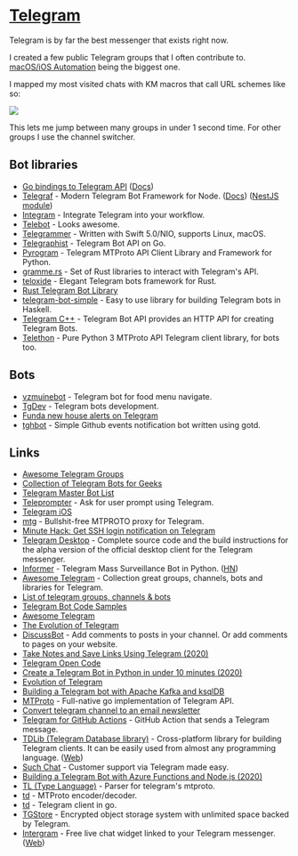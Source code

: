# [Telegram](https://telegram.org)

Telegram is by far the best messenger that exists right now.

I created a few public Telegram groups that I often contribute to. [macOS/iOS Automation](https://t.me/joinchat/BBKnQU4_rty6_942PFbPbw) being the biggest one.

I mapped my most visited chats with KM macros that call URL schemes like so:

![](https://i.imgur.com/J2n7NpH.png)

This lets me jump between many groups in under 1 second time. For other groups I use the channel switcher.

## Bot libraries

- [Go bindings to Telegram API](https://github.com/go-telegram-bot-api/telegram-bot-api) ([Docs](https://go-telegram-bot-api.dev/))
- [Telegraf](https://github.com/telegraf/telegraf) - Modern Telegram Bot Framework for Node. ([Docs](https://telegraf.js.org/#/)) ([NestJS module](https://github.com/bukhalo/nestjs-telegraf))
- [Integram](https://github.com/requilence/integram) - Integrate Telegram into your workflow.
- [Telebot](https://github.com/tucnak/telebot) - Looks awesome.
- [Telegrammer](https://github.com/givip/Telegrammer) - Written with Swift 5.0/NIO, supports Linux, macOS.
- [Telegraphist](https://github.com/xamut/telegraphist) - Telegram Bot API on Go.
- [Pyrogram](https://github.com/pyrogram/pyrogram) - Telegram MTProto API Client Library and Framework for Python.
- [gramme.rs](https://github.com/Lonami/grammers) - Set of Rust libraries to interact with Telegram's API.
- [teloxide](https://github.com/teloxide/teloxide) - Elegant Telegram bots framework for Rust.
- [Rust Telegram Bot Library](https://github.com/telegram-rs/telegram-bot)
- [telegram-bot-simple](https://github.com/fizruk/telegram-bot-simple) - Easy to use library for building Telegram bots in Haskell.
- [Telegram C++](https://github.com/tdlib/telegram-bot-api) - Telegram Bot API provides an HTTP API for creating Telegram Bots.
- [Telethon](https://github.com/LonamiWebs/Telethon) - Pure Python 3 MTProto API Telegram client library, for bots too.

## Bots

- [vzmuinebot](https://github.com/ArtHome12/vzmuinebot) - Telegram bot for food menu navigate.
- [TgDev](https://tgdev.io/) - Telegram bots development.
- [Funda new house alerts on Telegram](https://github.com/dstotijn/funda-alert)
- [tghbot](https://github.com/tdakkota/tghbot) - Simple Github events notification bot written using gotd.

## Links

- [Awesome Telegram Groups](https://github.com/learn-anything/telegram-groups)
- [Collection of Telegram Bots for Geeks](https://medium.com/@ipestov/collection-of-telegram-bots-for-geeks-52fd821740c1)
- [Telegram Master Bot List](https://docs.google.com/spreadsheets/d/1uQP3f2bWuPapTn_1FUcL67jW9MwLzSjysji39pmyUxY/edit#gid=2104461983)
- [Teleprompter](https://github.com/r-darwish/Teleprompter) - Ask for user prompt using Telegram.
- [Telegram iOS](https://github.com/peter-iakovlev/Telegram-iOS)
- [mtg](https://github.com/9seconds/mtg) - Bullshit-free MTPROTO proxy for Telegram.
- [Minute Hack: Get SSH login notification on Telegram](https://8192.one/post/ssh_login_notification_withtelegram/)
- [Telegram Desktop](https://github.com/telegramdesktop/tdesktop) - Complete source code and the build instructions for the alpha version of the official desktop client for the Telegram messenger.
- [Informer](https://github.com/paulpierre/informer) - Telegram Mass Surveillance Bot in Python. ([HN](https://news.ycombinator.com/item?id=21750353))
- [Awesome Telegram](https://github.com/ebertti/awesome-telegram) - Collection great groups, channels, bots and libraries for Telegram.
- [List of telegram groups, channels & bots](https://github.com/goq/telegram-list)
- [Telegram Bot Code Samples](https://core.telegram.org/bots/samples)
- [Awesome Telegram](https://github.com/serhii-londar/awesome-telegram)
- [The Evolution of Telegram](https://telegram.org/evolution)
- [DiscussBot](https://comments.app/) - Add comments to posts in your channel. Or add comments to pages on your website.
- [Take Notes and Save Links Using Telegram (2020)](https://histre.com/blog/take-notes-with-telegram/)
- [Telegram Open Code](https://telegram.org/apps#source-code)
- [Create a Telegram Bot in Python in under 10 minutes (2020)](https://blog.usejournal.com/part-1-how-to-create-a-telegram-bot-in-python-under-10-minutes-145e7f4e6e40)
- [Evolution of Telegram](https://telegram.org/evolution)
- [Building a Telegram bot with Apache Kafka and ksqlDB](https://talks.rmoff.net/JG780y/building-a-telegram-bot-with-apache-kafka-and-ksqldb)
- [MTProto](https://github.com/xelaj/mtproto) - Full-native go implementation of Telegram API.
- [Convert telegram channel to an email newsletter](https://articlius.com/home/SubscribeToTelegramChannelNewsletter)
- [Telegram for GitHub Actions](https://github.com/appleboy/telegram-action) - GitHub Action that sends a Telegram message.
- [TDLib (Telegram Database library)](https://github.com/tdlib/td) - Cross-platform library for building Telegram clients. It can be easily used from almost any programming language. ([Web](https://core.telegram.org/tdlib))
- [Such Chat](https://such.chat/) - Customer support via Telegram made easy.
- [Building a Telegram Bot with Azure Functions and Node.js (2020)](https://akhromieiev.com/tutorials/telegram-bot-azure-functions-and-node-js/)
- [TL (Type Language)](https://github.com/ernado/tl) - Parser for telegram's mtproto.
- [td](https://github.com/ernado/td) - MTProto encoder/decoder.
- [td](https://github.com/gotd/td) - Telegram client in go.
- [TGStore](https://github.com/golang-design/tgstore) - Encrypted object storage system with unlimited space backed by Telegram.
- [Intergram](https://github.com/idoco/intergram) - Free live chat widget linked to your Telegram messenger. ([Web](https://www.intergram.xyz/))

